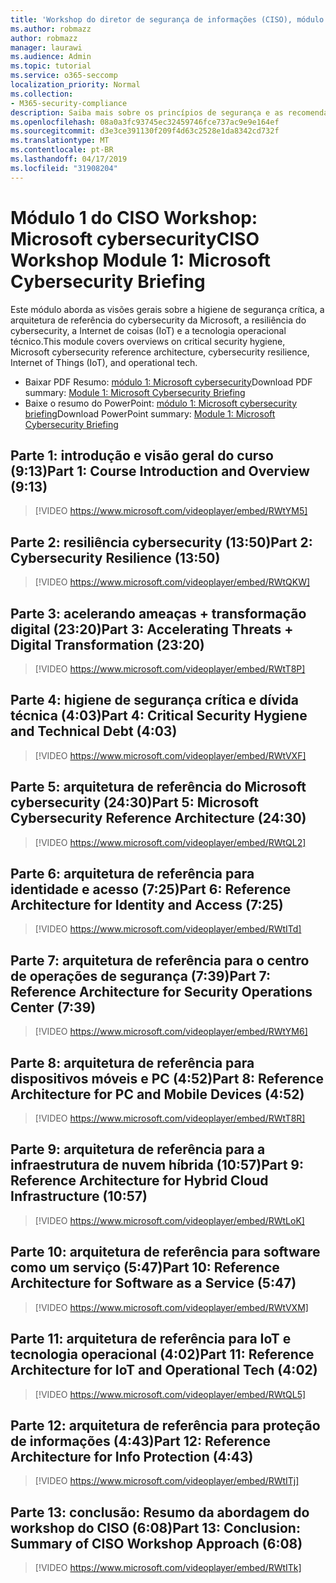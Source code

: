 ```yaml
---
title: 'Workshop do diretor de segurança de informações (CISO), módulo 1: Microsoft cybersecurity briefing'
ms.author: robmazz
author: robmazz
manager: laurawi
ms.audience: Admin
ms.topic: tutorial
ms.service: o365-seccomp
localization_priority: Normal
ms.collection:
- M365-security-compliance
description: Saiba mais sobre os princípios de segurança e as recomendações para modernização de segurança em sua organização.
ms.openlocfilehash: 08a0a3fc93745ec32459746fce737ac9e9e164ef
ms.sourcegitcommit: d3e3ce391130f209f4d63c2528e1da8342cd732f
ms.translationtype: MT
ms.contentlocale: pt-BR
ms.lasthandoff: 04/17/2019
ms.locfileid: "31908204"
---
```

# <a name="ciso-workshop-module-1-microsoft-cybersecurity-briefing"></a><span data-ttu-id="630c7-103">Módulo 1 do CISO Workshop: Microsoft cybersecurity</span><span class="sxs-lookup"><span data-stu-id="630c7-103">CISO Workshop Module 1: Microsoft Cybersecurity Briefing</span></span>

<span data-ttu-id="630c7-104">Este módulo aborda as visões gerais sobre a higiene de segurança crítica, a arquitetura de referência do cybersecurity da Microsoft, a resiliência do cybersecurity, a Internet de coisas (IoT) e a tecnologia operacional técnico.</span><span class="sxs-lookup"><span data-stu-id="630c7-104">This module covers overviews on critical security hygiene, Microsoft cybersecurity reference architecture, cybersecurity resilience, Internet of Things (IoT), and operational tech.</span></span>

- <span data-ttu-id="630c7-105">Baixar PDF Resumo: [módulo 1: Microsoft cybersecurity](media/ciso-workshop-1-cybersecurity-briefing.pdf)</span><span class="sxs-lookup"><span data-stu-id="630c7-105">Download PDF summary: [Module 1: Microsoft Cybersecurity Briefing](media/ciso-workshop-1-cybersecurity-briefing.pdf)</span></span>
- <span data-ttu-id="630c7-106">Baixe o resumo do PowerPoint: [módulo 1: Microsoft cybersecurity briefing](https://docs.microsoft.com/office365/securitycompliance/media/ciso-workshop-1-cybersecurity-briefing.pptx)</span><span class="sxs-lookup"><span data-stu-id="630c7-106">Download PowerPoint summary: [Module 1: Microsoft Cybersecurity Briefing](https://docs.microsoft.com/office365/securitycompliance/media/ciso-workshop-1-cybersecurity-briefing.pptx)</span></span>

## <a name="part-1-course-introduction-and-overview-913"></a><span data-ttu-id="630c7-107">Parte 1: introdução e visão geral do curso (9:13)</span><span class="sxs-lookup"><span data-stu-id="630c7-107">Part 1: Course Introduction and Overview (9:13)</span></span>

> [!VIDEO https://www.microsoft.com/videoplayer/embed/RWtYM5]

## <a name="part-2-cybersecurity-resilience-1350"></a><span data-ttu-id="630c7-108">Parte 2: resiliência cybersecurity (13:50)</span><span class="sxs-lookup"><span data-stu-id="630c7-108">Part 2: Cybersecurity Resilience (13:50)</span></span>

> [!VIDEO https://www.microsoft.com/videoplayer/embed/RWtQKW]

## <a name="part-3-accelerating-threats--digital-transformation-2320"></a><span data-ttu-id="630c7-109">Parte 3: acelerando ameaças + transformação digital (23:20)</span><span class="sxs-lookup"><span data-stu-id="630c7-109">Part 3: Accelerating Threats + Digital Transformation (23:20)</span></span>

> [!VIDEO https://www.microsoft.com/videoplayer/embed/RWtT8P]

## <a name="part-4-critical-security-hygiene-and-technical-debt-403"></a><span data-ttu-id="630c7-110">Parte 4: higiene de segurança crítica e dívida técnica (4:03)</span><span class="sxs-lookup"><span data-stu-id="630c7-110">Part 4: Critical Security Hygiene and Technical Debt (4:03)</span></span>

> [!VIDEO https://www.microsoft.com/videoplayer/embed/RWtVXF]

## <a name="part-5-microsoft-cybersecurity-reference-architecture-2430"></a><span data-ttu-id="630c7-111">Parte 5: arquitetura de referência do Microsoft cybersecurity (24:30)</span><span class="sxs-lookup"><span data-stu-id="630c7-111">Part 5: Microsoft Cybersecurity Reference Architecture (24:30)</span></span>

> [!VIDEO https://www.microsoft.com/videoplayer/embed/RWtQL2]

## <a name="part-6-reference-architecture-for-identity-and-access-725"></a><span data-ttu-id="630c7-112">Parte 6: arquitetura de referência para identidade e acesso (7:25)</span><span class="sxs-lookup"><span data-stu-id="630c7-112">Part 6: Reference Architecture for Identity and Access (7:25)</span></span>

> [!VIDEO https://www.microsoft.com/videoplayer/embed/RWtITd]

## <a name="part-7-reference-architecture-for-security-operations-center-739"></a><span data-ttu-id="630c7-113">Parte 7: arquitetura de referência para o centro de operações de segurança (7:39)</span><span class="sxs-lookup"><span data-stu-id="630c7-113">Part 7: Reference Architecture for Security Operations Center (7:39)</span></span>

> [!VIDEO https://www.microsoft.com/videoplayer/embed/RWtYM6]

## <a name="part-8-reference-architecture-for-pc-and-mobile-devices-452"></a><span data-ttu-id="630c7-114">Parte 8: arquitetura de referência para dispositivos móveis e PC (4:52)</span><span class="sxs-lookup"><span data-stu-id="630c7-114">Part 8: Reference Architecture for PC and Mobile Devices (4:52)</span></span>

> [!VIDEO https://www.microsoft.com/videoplayer/embed/RWtT8R]

## <a name="part-9-reference-architecture-for-hybrid-cloud-infrastructure-1057"></a><span data-ttu-id="630c7-115">Parte 9: arquitetura de referência para a infraestrutura de nuvem híbrida (10:57)</span><span class="sxs-lookup"><span data-stu-id="630c7-115">Part 9: Reference Architecture for Hybrid Cloud Infrastructure (10:57)</span></span>

> [!VIDEO https://www.microsoft.com/videoplayer/embed/RWtLoK]

## <a name="part-10-reference-architecture-for-software-as-a-service-547"></a><span data-ttu-id="630c7-116">Parte 10: arquitetura de referência para software como um serviço (5:47)</span><span class="sxs-lookup"><span data-stu-id="630c7-116">Part 10: Reference Architecture for Software as a Service (5:47)</span></span>

> [!VIDEO https://www.microsoft.com/videoplayer/embed/RWtVXM]

## <a name="part-11-reference-architecture-for-iot-and-operational-tech-402"></a><span data-ttu-id="630c7-117">Parte 11: arquitetura de referência para IoT e tecnologia operacional (4:02)</span><span class="sxs-lookup"><span data-stu-id="630c7-117">Part 11: Reference Architecture for IoT and Operational Tech (4:02)</span></span>

> [!VIDEO https://www.microsoft.com/videoplayer/embed/RWtQL5]

## <a name="part-12-reference-architecture-for-info-protection-443"></a><span data-ttu-id="630c7-118">Parte 12: arquitetura de referência para proteção de informações (4:43)</span><span class="sxs-lookup"><span data-stu-id="630c7-118">Part 12: Reference Architecture for Info Protection (4:43)</span></span>

> [!VIDEO https://www.microsoft.com/videoplayer/embed/RWtITj]

## <a name="part-13-conclusion-summary-of-ciso-workshop-approach-608"></a><span data-ttu-id="630c7-119">Parte 13: conclusão: Resumo da abordagem do workshop do CISO (6:08)</span><span class="sxs-lookup"><span data-stu-id="630c7-119">Part 13: Conclusion: Summary of CISO Workshop Approach (6:08)</span></span>

> [!VIDEO https://www.microsoft.com/videoplayer/embed/RWtITk]